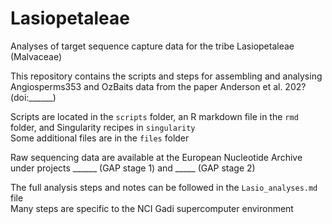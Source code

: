 # Lasiopetaleae
Analyses of target sequence capture data for the tribe Lasiopetaleae (Malvaceae)  

This repository contains the scripts and steps for assembling and analysing Angiosperms353 and OzBaits data from the paper Anderson et al. 202? (doi:______)  

Scripts are located in the `scripts` folder, an R markdown file in the `rmd` folder, and Singularity recipes in `singularity`  
Some additional files are in the `files` folder  

Raw sequencing data are available at the European Nucleotide Archive under projects ______ (GAP stage 1) and _____ (GAP stage 2)  

The full analysis steps and notes can be followed in the `Lasio_analyses.md` file  
Many steps are specific to the NCI Gadi supercomputer environment  
